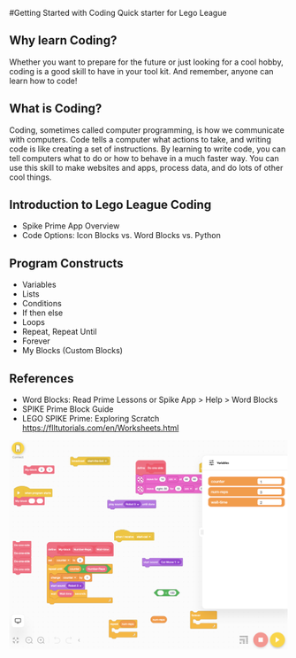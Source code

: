 #Getting Started with Coding
Quick starter for Lego League

## Why learn Coding?
Whether you want to prepare for the future or just looking for a cool hobby, coding is a good skill to have in your tool kit. And remember, anyone can learn how to code!

## What is Coding?
Coding, sometimes called computer programming, is how we communicate with computers. Code tells a computer what actions to take, and writing code is like creating a set of instructions. By learning to write code, you can tell computers what to do or how to behave in a much faster way. You can use this skill to make websites and apps, process data, and do lots of other cool things.

## Introduction to Lego League Coding
- Spike Prime App Overview
- Code Options: Icon Blocks vs. Word Blocks vs. Python

## Program Constructs
- Variables
- Lists
- Conditions
- If then else
- Loops
- Repeat, Repeat Until
- Forever
- My Blocks (Custom Blocks)

## References
- Word Blocks: Read Prime Lessons  or Spike App > Help > Word Blocks
- SPIKE Prime Block Guide  
- LEGO SPIKE Prime: Exploring Scratch 
https://flltutorials.com/en/Worksheets.html 

![Code Block](Class-1-Code-Blocks.png)


